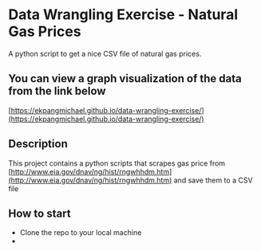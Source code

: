 # Data Wrangling Exercise - Natural Gas Prices

A python script to get a nice CSV file of natural gas prices.

## You can view a graph visualization of the data from the link below

 [https://ekpangmichael.github.io/data-wrangling-exercise/](https://ekpangmichael.github.io/data-wrangling-exercise/)

## Description

This project contains a python scripts that scrapes gas price from [http://www.eia.gov/dnav/ng/hist/rngwhhdm.htm](http://www.eia.gov/dnav/ng/hist/rngwhhdm.htm) and save them to a CSV file
    

## How to start

-   Clone the repo to your local machine
- 